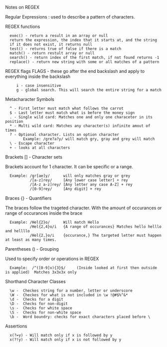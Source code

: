 Notes on REGEX

Regular Expressions : used to describe a pattern of characters.

REGEX functions

      exec() - return a result in an array or null
      return the expression, the index that it starts at, and the string
      if it does not exist, it returns null
      test() - returns true of false if there is a match
      match() - return restult array or null
      search() - return index of the first match, if not found returns -1
      replace() - return new string with some or all matches of a pattern

REGEX flags
   FLAGS - these go after the end backslash and apply to everything inside the backslash
   
         i - case insensitive
         g - global search. This will search the entire string for a match


Metacharacter Symbols

      ^ - First letter must match what follows the carrot
      $ - Last letter must match what is before the money sign
      . - Single wild card: Matches one and only one characeter in its position
      * - Multi wild card: Matches any character(s) infinite amout of times
      ? - Optional character. Lists an option character
            Example: /gre?a?y/ will match gry, gray and grey will match
      \ - Escape character
      + - looks at all characters

Brackets [] - Character sets

Brackets account for 1 character.  It can be specific or a range.
      
      Example: /gr[ae]y/      will only matches gray or grey
               /[a-z]rey/     [Any lower case letter] + rey
               /[A-z a-z]rey/ [Any letter any case A-Z] + rey
               /[0-9]rey/     [Any digit] + rey


Braces {} - Quantifiers

The braces follow the trageted character.  With the amount of occurances or range of occurances inside the brace
   
      Example: /Hel{2}o/      Will match Hello
               /Hel{2,4}o/i   {A range of occurances} Matches hello helllo and hellllo
               /Hel{2,}o/i    {occurance,} The targeted letter must happen at least as many times.

Parentheses () - Grouping

Used to specify order or operations in REGEX
   
      Example:  /^([0-9]x){3}$/     (Inside looked at first then outside is applied)  Matches 3x3x3x only

Shorthand Character Classes

      \w -  Checkes string for a number, letter or underscore
      \W -  Checkes for what is not included in \w !@#$%^&*
      \d -  Checks for a digit
      \D -  Checks for non-digit
      \s -  Checks for white space 
      \S -  Checks for non-white space 
      \b -  Word boundry: checks for exact characters placed before \


Assertions

      x(?=y) - Will match only if x is followed by y
      x(?!y) - Will match only if x is not followed by y 
